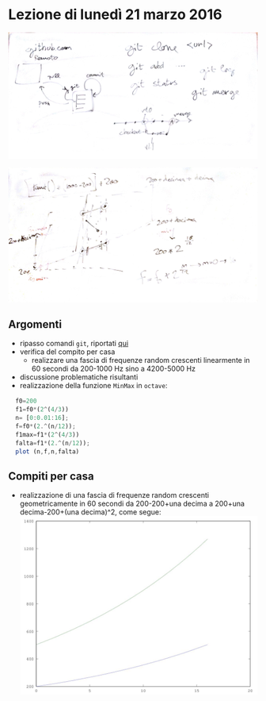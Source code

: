 # Lezione di lunedì 21 marzo 2016

![whiteboard 1](./TR_I_20160321_1.jpg)

![whiteboard 2](./TR_I_20160321_2.jpg)

## Argomenti

* ripasso comandi `git`, riportati [qui](./git_commands.md)
* verifica del compito per casa
  * realizzare una fascia di frequenze random crescenti linearmente in 60
    secondi da 200-1000 Hz sino a 4200-5000 Hz
* discussione problematiche risultanti
* realizzazione della funzione `MinMax` in `octave`:
```octave
  f0=200
  f1=f0*(2^(4/3))
  n= [0:0.01:16];
  f=f0*(2.^(n/12));
  f1max=f1*(2^(4/3))
  falta=f1*(2.^(n/12));
  plot (n,f,n,falta)
```

## Compiti per casa

* realizzazione di una fascia di frequenze random crescenti geometricamente in
  60 secondi da 200-200+una decima a 200+una decima-200+(una decima)^2,
  come segue:
![MinMax.m](./MinMax.jpg)
